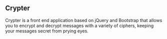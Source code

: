 ## Crypter
Crypter is a front end application based on jQuery and Bootstrap that allows you to encrypt and decrypt messages with a variety of ciphers,
keeping your messages secret from prying eyes. 
